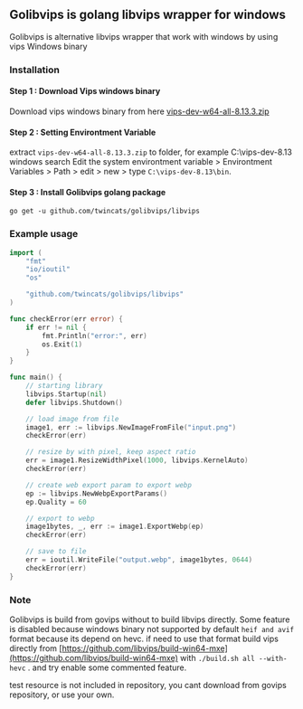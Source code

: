 ## Golibvips is golang libvips wrapper for windows

Golibvips is alternative libvips wrapper that work with windows by using vips Windows binary

### Installation

#### Step 1 : Download Vips windows binary

Download vips windows binary from here [vips-dev-w64-all-8.13.3.zip](https://github.com/libvips/build-win64-mxe/releases/download/v8.13.3/vips-dev-w64-all-8.13.3.zip)

#### Step 2 : Setting Environtment Variable

extract `vips-dev-w64-all-8.13.3.zip` to folder, for example C:\vips-dev-8.13
windows search Edit the system environtment variable > Environtment Variables > Path > edit > new > type `C:\vips-dev-8.13\bin`.

#### Step 3 : Install Golibvips golang package

``` 
go get -u github.com/twincats/golibvips/libvips 
```

### Example usage

```go
import (
	"fmt"
	"io/ioutil"
	"os"

	"github.com/twincats/golibvips/libvips"
)

func checkError(err error) {
	if err != nil {
		fmt.Println("error:", err)
		os.Exit(1)
	}
}

func main() {
	// starting library
	libvips.Startup(nil)
	defer libvips.Shutdown()

	// load image from file
	image1, err := libvips.NewImageFromFile("input.png")
	checkError(err)

	// resize by with pixel, keep aspect ratio
	err = image1.ResizeWidthPixel(1000, libvips.KernelAuto)
	checkError(err)

	// create web export param to export webp
	ep := libvips.NewWebpExportParams()
	ep.Quality = 60

	// export to webp
	image1bytes, _, err := image1.ExportWebp(ep)
	checkError(err)

	// save to file
	err = ioutil.WriteFile("output.webp", image1bytes, 0644)
	checkError(err)
}
```

### Note

Golibvips is build from govips without to build libvips directly. Some feature is disabled because windows binary not supported by default `heif and avif` format because its depend on hevc. if need to use that format build vips directly from [https://github.com/libvips/build-win64-mxe](https://github.com/libvips/build-win64-mxe) with `./build.sh all --with-hevc` . and try enable some commented feature.

test resource is not included in repository, you cant download from govips repository, or use your own.
